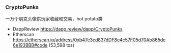 ### CryptoPunks
一万个朋克头像供玩家收藏和交易，hot potato类
* DappReview   https://dapp.review/dapp/CryptoPunks
* Etherscan   https://etherscan.io/address/0xb47e3cd837dDF8e4c57F05d70Ab865de6e193BBB#code  (53,598 txs)

